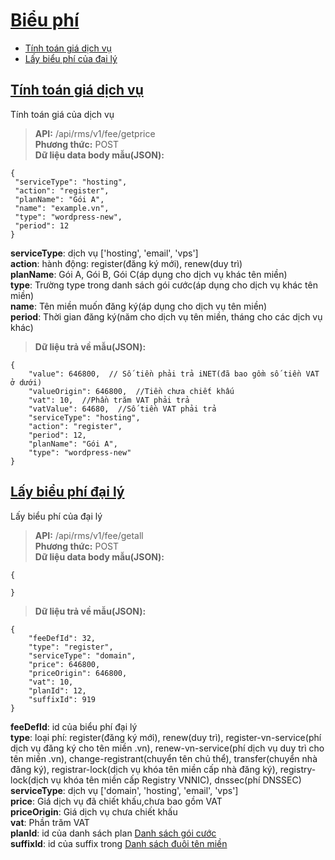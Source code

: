 # [Biểu phí](#fee)
* [Tính toán giá dịch vụ](#tính-toán-giá-dịch-vụ)
* [Lấy biểu phí của đại lý](#lấy-biểu-phí-đại-lý)

## [Tính toán giá dịch vụ](#tính-toán-giá-dịch-vụ)
Tính toán giá của dịch vụ
> **API:** /api/rms/v1/fee/getprice  
> **Phương thức:** POST  
> **Dữ liệu data body mẫu(JSON):**   
```
{
 "serviceType": "hosting",  
 "action": "register",  
 "planName": "Gói A",  
 "name": "example.vn",
 "type": "wordpress-new", 
 "period": 12 
}
```
**serviceType**: dịch vụ ['hosting', 'email', 'vps']  
**action**: hành động: register(đăng ký mới), renew(duy trì)  
**planName**: Gói A, Gói B, Gói C(áp dụng cho dịch vụ khác tên miền)  
**type**: Trường type trong danh sách gói cước(áp dụng cho dịch vụ khác tên miền)  
**name**: Tên miền muốn đăng ký(áp dụng cho dịch vụ tên miền)  
**period**: Thời gian đăng ký(năm cho dịch vụ tên miền, tháng cho các dịch vụ khác)  
> **Dữ liệu trả về mẫu(JSON):**   
```
{
    "value": 646800,  // Số tiền phải trả iNET(đã bao gồm số tiền VAT ở dưới)  
    "valueOrigin": 646800,  //Tiền chưa chiết khấu  
    "vat": 10,  //Phần trăm VAT phải trả  
    "vatValue": 64680,  //Số tiền VAT phải trả  
    "serviceType": "hosting",
    "action": "register",
    "period": 12,
    "planName": "Gói A",
    "type": "wordpress-new"
}
```


## [Lấy biểu phí đại lý](#lấy-biểu-phí-đại-lý)
Lấy biểu phí của đại lý
> **API:** /api/rms/v1/fee/getall  
> **Phương thức:** POST  
> **Dữ liệu data body mẫu(JSON):**   
```
{
 
}
```
> **Dữ liệu trả về mẫu(JSON):**   
```
{
    "feeDefId": 32,  
    "type": "register",  
    "serviceType": "domain",  
    "price": 646800,  
    "priceOrigin": 646800,
    "vat": 10,
    "planId": 12,
    "suffixId": 919
}
```
**feeDefId**: id của biểu phí đại lý  
**type**: loại phí: register(đăng ký mới), renew(duy trì), register-vn-service(phí dịch vụ đăng ký cho tên miền .vn), renew-vn-service(phí dịch vụ duy trì cho tên miền .vn), change-registrant(chuyển tên chủ thể), transfer(chuyển nhà đăng ký), registrar-lock(dịch vụ khóa tên miền cấp nhà đăng ký), registry-lock(dịch vụ khóa tên miền cấp Registry VNNIC), dnssec(phí DNSSEC)   
**serviceType**: dịch vụ ['domain', 'hosting', 'email', 'vps']  
**price**: Giá dịch vụ đã chiết khấu,chưa bao gồm VAT  
**priceOrigin**: Giá dịch vụ chưa chiết khấu  
**vat**: Phần trăm VAT  
**planId**: id của danh sách plan  <a href="https://github.com/thesunbg/iNET.vn/blob/master/reseller_hosting.md#danh-s%C3%A1ch-g%C3%B3i-c%C6%B0%E1%BB%9Bc">Danh sách gói cước</a>  
**suffixId**: id của suffix trong <a href="https://github.com/thesunbg/iNET.vn/blob/master/reseller_domain.md#danh-s%C3%A1ch-%C4%91u%C3%B4i-t%C3%AAn-mi%E1%BB%81n">Danh sách đuôi tên miền</a>  
